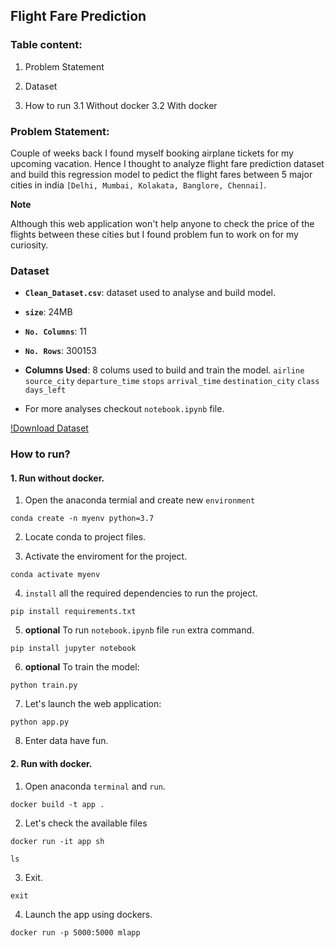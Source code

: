 ## Flight Fare Prediction

### Table content:

1. Problem Statement

2. Dataset

3. How to run
        3.1 Without docker
        3.2 With docker

### Problem Statement:

Couple of weeks back I found myself booking airplane tickets for my upcoming vacation. Hence I thought to analyze flight fare prediction dataset and build this regression model to pedict the flight fares between 5 major cities in india `[Delhi, Mumbai, Kolakata, Banglore, Chennai]`.

__Note__

Although this web application won't help anyone to check the price of the flights between these cities but I found problem fun to work on for my curiosity.

### Dataset

- __`Clean_Dataset.csv`__: dataset used to analyse and build model.

- __`size`__: 24MB

- __`No. Columns`__: 11

- __`No. Rows`__: 300153

- __Columns Used__: 8 colums used to build and train the model.
                    `airline`
                    `source_city`
                    `departure_time`
                    `stops`
                    `arrival_time` 
                    `destination_city` 
                    `class`
                    `days_left`

- For more analyses checkout `notebook.ipynb` file.

[!Download Dataset](https://www.kaggle.com/datasets/shubhambathwal/flight-price-prediction)

### How to run?

#### 1. Run without docker.

1. Open the anaconda termial and create new `environment`

`conda create -n myenv python=3.7`

2. Locate conda to project files.

3. Activate the enviroment for the project.

`conda activate myenv`

4. `install` all the required dependencies to run the project.

`pip install requirements.txt`

5. __optional__ To run `notebook.ipynb` file `run` extra command.

`pip install jupyter notebook`

6. __optional__ To train the model: 

`python train.py`

7. Let's launch the web application:

`python app.py`

8. Enter data have fun.

#### 2. Run with docker.

1. Open anaconda `terminal` and `run`.

`docker build -t app .`

2. Let's check the available files

`docker run -it app sh`

`ls`

3. Exit.

`exit`

4. Launch the app using dockers. 

`docker run -p 5000:5000 mlapp`






